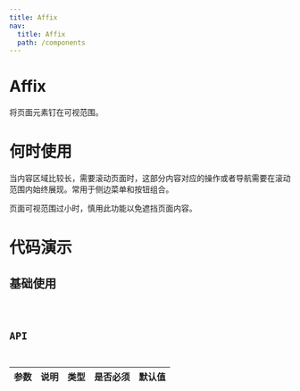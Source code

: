 ```yaml
---
title: Affix
nav:
  title: Affix
  path: /components
---
```


# Affix

将页面元素钉在可视范围。

# 何时使用

当内容区域比较长，需要滚动页面时，这部分内容对应的操作或者导航需要在滚动范围内始终展现。常用于侧边菜单和按钮组合。

页面可视范围过小时，慎用此功能以免遮挡页面内容。

# 代码演示

## 基础使用

<code src="./demos/basic.tsx" />

## API

| 参数 | 说明 | 类型 | 是否必须 | 默认值 |
| ---- | ---- | ---- | -------- | ------ |
